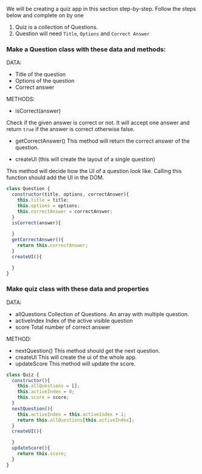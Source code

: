 We will be creating a quiz app in this section step-by-step. Follow the steps below and complete on by one

1. Quiz is a collection of Questions.
2. Question will need `Title`, `Options` and `Correct Answer`

### Make a Question class with these data and methods:

DATA:

- Title of the question
- Options of the question
- Correct answer

METHODS:

- isCorrect(answer)

Check if the given answer is correct or not. It will accept one answer and return `true` if the answer is correct otherwise false.

- getCorrectAnswer()
  This method will return the correct answer of the question.

- createUI (this will create the layout of a single question)

This method will decide how the UI of a question look like. Calling this function should add the UI in the DOM.

```js
class Question {
  constructor(title, options, correctAnswer){
    this.title = title;
    this.options = options;
    this.correctAnswer = correctAnswer;
  }
  isCorrect(answer){
    
  }
  getCorrectAnswer(){
    return this.correctAnswer;
  }
  createUI(){

  }
}
```

### Make quiz class with these data and properties

DATA:

- allQuestions
  Collection of Questions. An array with multiple question.
- activeIndex
  Index of the active visible question
- score
  Total number of correct answer

METHOD:

- nextQuestion()
  This method should get the next question.
- createUI
  This will create the ui of the whole app.
- updateScore
  This method will update the score.

```js
class Quiz {
  constructor(){
    this.allQuestions = [];
    this.activeIndex = 0;
    this.score = score;
  }
  nextQuestion(){
    this.activeIndex = this.activeIndex + 1;
    return this.allQuestions[this.activeIndex];
  }
  createUI(){

  }
  updateScore(){
    return this.score;
  }
}
```